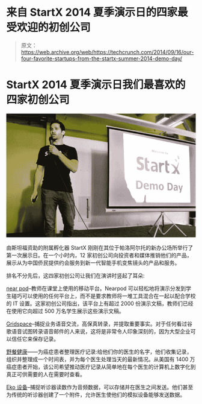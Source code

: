 # 来自 StartX 2014 夏季演示日的四家最受欢迎的初创公司 

> 原文：<https://web.archive.org/web/https://techcrunch.com/2014/09/16/our-four-favorite-startups-from-the-startx-summer-2014-demo-day/>

# StartX 2014 夏季演示日我们最喜欢的四家初创公司

![startx demo day](img/f6f074d256246cb91cf7c390e0843f62.png)

由斯坦福资助的附属孵化器 StartX 刚刚在其位于帕洛阿尔托的新办公场所举行了第一次展示日。在一个小时内，12 家初创公司向投资者和媒体推销他们的产品，展示从为中国侨民提供约会服务到新一代智能手机变焦镜头的产品和服务。

排名不分先后，这四家初创公司让我们在演讲时竖起了耳朵:

[near pod](https://web.archive.org/web/20221006140711/http://nearpod.com/)–教师在课堂上使用的移动平台。Nearpod 可以轻松地将演示分发到学生碰巧可以使用的任何平台上，而不是要求教师将一堆工具混合在一起以配合学校的 IT 设置。这家初创公司指出，该平台上有超过 2000 份演示文稿，教师们已经在使用它向超过 500 万名学生展示这些演示文稿。

[Gridspace](https://web.archive.org/web/20221006140711/http://www.gridspace.com/)–捕捉业务语音交流，高保真转录，并提取重要事实。对于任何看过谷歌语音试图转录语音邮件的人来说，这将是非常令人印象深刻的，因为大型企业可以信任它来保存记录。

[野餐健康](https://web.archive.org/web/20221006140711/https://picnichealth.com/)——为癌症患者整理医疗记录:给他们你的医生的名字，他们收集记录，组织并整理成一个时间表，并为每个医生处理当天的最新情况。从美国有 1400 万癌症患者开始，该公司希望推动医疗记录从简单地在每个医生的计算机上数字化到真正可供需要的人在需要时查看。

[Eko 设备](https://web.archive.org/web/20221006140711/http://ekodevices.com/)–捕捉听诊器读数作为音频数据，可以存储并在医生之间发送。他们甚至为传统的听诊器创建了一个附件，允许医生使他们的模拟设备能够发送数据。